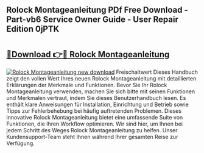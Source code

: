 ## Rolock Montageanleitung PDf Free Download - Part-vb6 Service Owner Guide - User Repair Edition 0jPTK

# <h2><a href="http://df6xe7.blite.top/?on=Rolock+Montageanleitung">🔗Download 👉🔴 Rolock Montageanleitung</a></h2>

[![Rolock Montageanleitung new download](https://i.imgur.com/lujVjoI.png)](http://df6xe7.blite.top/?on=Rolock+Montageanleitung)
Freischaltwert Dieses Handbuch zeigt den vollen Wert Ihres neuen Rolock Montageanleitung mit detaillierten Erklärungen der Merkmale und Funktionen. Bevor Sie Ihr Rolock Montageanleitung verwenden, machen Sie sich bitte mit seinen Funktionen und Merkmalen vertraut, indem Sie dieses Benutzerhandbuch lesen. Es enthält klare Anweisungen für Installation, Einrichtung und Betrieb sowie Tipps zur Fehlerbehebung bei häufig auftretenden Problemen. Dieses innovative Rolock Montageanleitung bietet eine umfassende Suite von Funktionen, die Ihren Workflow optimieren. Wir sind hier, um Ihnen bei jedem Schritt des Weges Rolock Montageanleitung zu helfen. Unser Kundensupport-Team steht Ihnen während Ihrer gesamten Reise zur Verfügung.
